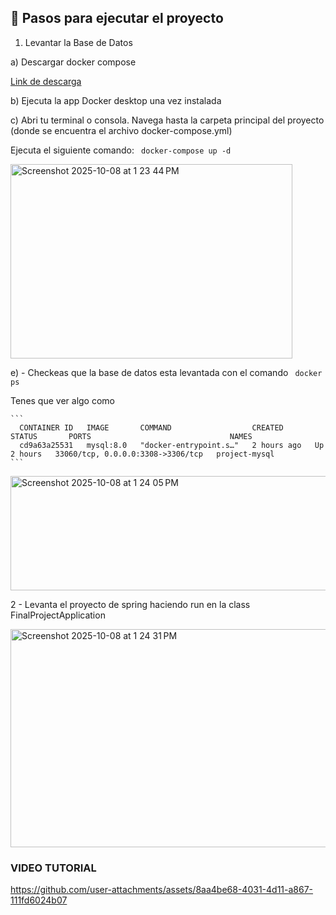 ## 🚀 Pasos para ejecutar el proyecto
1. Levantar la Base de Datos

a) Descargar docker compose

[Link de descarga](https://docs.docker.com/desktop/setup/install/windows-install/)

b) Ejecuta la app Docker desktop una vez instalada

c) Abri tu terminal o consola. Navega hasta la carpeta principal del proyecto (donde se encuentra el archivo docker-compose.yml)

Ejecuta el siguiente comando:
    ``` 
      docker-compose up -d
    ``` 

<img width="451" height="311" alt="Screenshot 2025-10-08 at 1 23 44 PM" src="https://github.com/user-attachments/assets/99fb4f9b-90f7-4d23-9ee5-7e56a35e7f8f" />

e) - Checkeas que la base de datos esta levantada con el comando 
    ``` 
      docker ps
    ``` 

Tenes que ver algo como

    ``` 
      CONTAINER ID   IMAGE       COMMAND                  CREATED       STATUS       PORTS                               NAMES
      cd9a63a25531   mysql:8.0   "docker-entrypoint.s…"   2 hours ago   Up 2 hours   33060/tcp, 0.0.0.0:3308->3306/tcp   project-mysql
    ``` 
    
<img width="1057" height="183" alt="Screenshot 2025-10-08 at 1 24 05 PM" src="https://github.com/user-attachments/assets/2bbfde34-ccea-4635-a5e1-dfb23cdab46e" />


2 - Levanta el proyecto de spring haciendo run en la class FinalProjectApplication


<img width="907" height="349" alt="Screenshot 2025-10-08 at 1 24 31 PM" src="https://github.com/user-attachments/assets/b69f0836-e7e2-4ebf-a10e-988efcbd8fce" />



### VIDEO TUTORIAL



https://github.com/user-attachments/assets/8aa4be68-4031-4d11-a867-111fd6024b07





